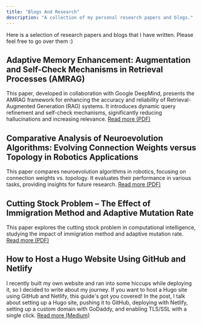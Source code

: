```yaml
---
title: "Blogs And Research"
description: "A collection of my personal research papers and blogs."
---
```

Here is a selection of research papers and blogs that I have written. Please feel free to go over them :)

## Adaptive Memory Enhancement: Augmentation and Self-Check Mechanisms in Retrieval Processes (AMRAG)

This paper, developed in collaboration with Google DeepMind, presents the AMRAG framework for enhancing the accuracy and reliability of Retrieval-Augmented Generation (RAG) systems. It introduces dynamic query refinement and self-check mechanisms, significantly reducing hallucinations and increasing relevance.
[Read more (PDF)](/pdf/amrag.pdf)

## Comparative Analysis of Neuroevolution Algorithms: Evolving Connection Weights versus Topology in Robotics Applications

This paper compares neuroevolution algorithms in robotics, focusing on connection weights vs. topology. It evaluates their performance in various tasks, providing insights for future research.
[Read more (PDF)](/pdf/neuroevolution.pdf)


## Cutting Stock Problem – The Effect of Immigration Method and Adaptive Mutation Rate

This paper explores the cutting stock problem in computational intelligence, studying the impact of immigration method and adaptive mutation rate.
[Read more (PDF)](/pdf/cuttingproblem.pdf)


## How to Host a Hugo Website Using GitHub and Netlify

I recently built my own website and ran into some hiccups while deploying it, so I decided to write about my journey. If you want to host a Hugo site using GitHub and Netlify, this guide's got you covered! In the post, I talk about setting up a Hugo site, pushing it to GitHub, deploying with Netlify, setting up a custom domain with GoDaddy, and enabling TLS/SSL with a single click.
[Read more (Medium)](https://medium.com/@faranzafar/how-to-host-a-hugo-website-using-github-and-netlify-along-with-your-custom-domain-for-free-7ad3b45960e1)
